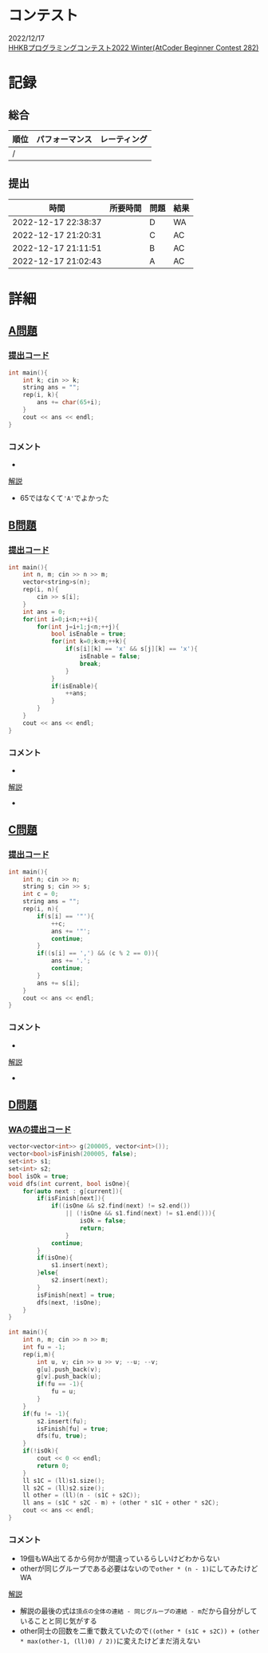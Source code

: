 # コンテスト
2022/12/17<br>
[HHKBプログラミングコンテスト2022 Winter(AtCoder Beginner Contest 282)](https://atcoder.jp/contests/abc282)

# 記録
## 総合
|  順位  |  パフォーマンス  | レーティング |
| ---- | ---- | ---- |
|   /   |  |  |

## 提出
|  時間  |  所要時間  |  問題  | 結果 |
| ---- | ---- | ---- | ---- |
| 2022-12-17 22:38:37 |  | D | WA |
| 2022-12-17 21:20:31 |  | C | AC |
| 2022-12-17 21:11:51 |  | B | AC |
| 2022-12-17 21:02:43 |  | A | AC |


# 詳細
## [A問題](https://atcoder.jp/contests/abc282/tasks/abc282_a)
### [提出コード](https://atcoder.jp/contests/abc282/submissions/37325171)
```c++
int main(){
    int k; cin >> k;
    string ans = "";
    rep(i, k){
        ans += char(65+i);
    }
    cout << ans << endl;
}
```

### コメント

* 

[解説](https://atcoder.jp/contests/abc282/editorial/5401)

* 65ではなくて```'A'```でよかった

## [B問題](https://atcoder.jp/contests/abc282/tasks/abc282_b)
### [提出コード](https://atcoder.jp/contests/abc282/submissions/37333203)
```c++
int main(){
    int n, m; cin >> n >> m;
    vector<string>s(n);
    rep(i, n){
        cin >> s[i];
    }
    int ans = 0;
    for(int i=0;i<n;++i){
        for(int j=i+1;j<n;++j){
            bool isEnable = true;
            for(int k=0;k<m;++k){
                if(s[i][k] == 'x' && s[j][k] == 'x'){
                    isEnable = false;   
                    break;
                }
            }
            if(isEnable){
                ++ans;
            }
        }
    }
    cout << ans << endl;
}  
```

### コメント

* 

[解説](https://atcoder.jp/contests/abc282/editorial/5400)

* 


## [C問題](https://atcoder.jp/contests/abc282/tasks/abc282_c)
### [提出コード](https://atcoder.jp/contests/abc282/submissions/37337528)

```c++
int main(){
    int n; cin >> n;
    string s; cin >> s;
    int c = 0;
    string ans = "";
    rep(i, n){
        if(s[i] == '"'){
            ++c;
            ans += '"';
            continue;
        }
        if((s[i] == ',') && (c % 2 == 0)){
            ans += '.';
            continue;
        }
        ans += s[i];
    }
    cout << ans << endl;
}   
```

### コメント
* 

[解説](https://atcoder.jp/contests/abc282/editorial/5399)

* 


## [D問題](https://atcoder.jp/contests/abc282/tasks/abc282_d)
### [WAの提出コード](https://atcoder.jp/contests/abc282/submissions/37358351)

```c++
vector<vector<int>> g(200005, vector<int>());
vector<bool>isFinish(200005, false);
set<int> s1;
set<int> s2;
bool isOk = true;
void dfs(int current, bool isOne){
    for(auto next : g[current]){
        if(isFinish[next]){
            if((isOne && s2.find(next) != s2.end())
                || (!isOne && s1.find(next) != s1.end())){
                    isOk = false;
                    return;
                }
            continue;
        }
        if(isOne){
            s1.insert(next);
        }else{
            s2.insert(next);
        }
        isFinish[next] = true;
        dfs(next, !isOne);
    }
}
 
int main(){
    int n, m; cin >> n >> m; 
    int fu = -1;
    rep(i,m){
        int u, v; cin >> u >> v; --u; --v;
        g[u].push_back(v);
        g[v].push_back(u);
        if(fu == -1){
            fu = u;
        }
    }
    if(fu != -1){
        s2.insert(fu);
        isFinish[fu] = true;
        dfs(fu, true);
    }
    if(!isOk){
        cout << 0 << endl;
        return 0;
    }
    ll s1C = (ll)s1.size();
    ll s2C = (ll)s2.size();
    ll other = (ll)(n - (s1C + s2C));
    ll ans = (s1C * s2C - m) + (other * s1C + other * s2C);
    cout << ans << endl;
}  
```

### コメント

* 19個もWA出てるから何かが間違っているらしいけどわからない
* otherが同じグループである必要はないので```other * (n - 1)```にしてみたけどWA

[解説](https://atcoder.jp/contests/abc282/editorial/5397)

* 解説の最後の式は```頂点の全体の連結 - 同じグループの連結 - m```だから自分がしていることと同じ気がする
* other同士の回数を二重で数えていたので```((other * (s1C + s2C)) + (other * max(other-1, (ll)0) / 2))```に変えたけどまだ消えない